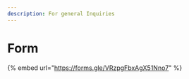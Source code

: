 ```yaml
---
description: For general Inquiries
---
```


# Form

{% embed url="https://forms.gle/VRzpgFbxAgX51Nno7" %}
